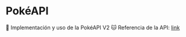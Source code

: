 # PokéAPI
:tiger: Implementación y uso de la PokéAPI V2 :cat:
Referencia de la API: [link](https://pokeapi.co/)